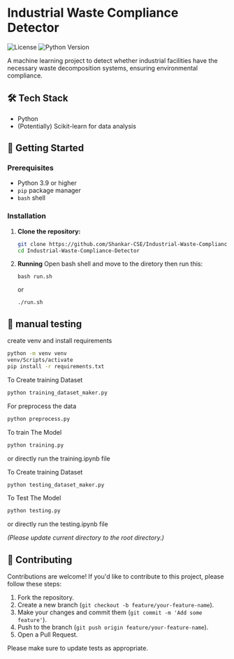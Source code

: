 # Industrial Waste Compliance Detector

![License](https://img.shields.io/badge/license-MIT-blue.svg)
![Python Version](https://img.shields.io/badge/python-3.9%2B-brightgreen.svg)

A machine learning project to detect whether industrial facilities have the necessary waste decomposition systems, ensuring environmental compliance.



## 🛠️ Tech Stack

- Python
- (Potentially) Scikit-learn for data analysis

## 🚀 Getting Started

### Prerequisites

- Python 3.9 or higher
- `pip` package manager
- `bash` shell


### Installation

1.  **Clone the repository:**
    ```sh
    git clone https://github.com/Shankar-CSE/Industrial-Waste-Compliance-Detector.git
    cd Industrial-Waste-Compliance-Detector
    ```

2.  **Running**
    Open bash shell and move to the diretory 
    then run this:
    ```
    bash run.sh
    ```
    or
    ```
    ./run.sh
    ```


   

## 🏃 manual testing 

create venv and install requirements
```sh
python -m venv venv
venv/Scripts/activate
pip install -r requirements.txt
```

To Create training Dataset  

```sh
python training_dataset_maker.py
```

For preprocess the data
```sh
python preprocess.py
```
To  train The Model  

```sh
python training.py
```
or directly run the training.ipynb file

To Create training Dataset  

```sh
python testing_dataset_maker.py
```

To Test The Model  

```sh
python testing.py
```
or directly run the testing.ipynb file


*(Please update current directory to the root directory.)*

## 🤝 Contributing

Contributions are welcome! If you'd like to contribute to this project, please follow these steps:

1.  Fork the repository.
2.  Create a new branch (`git checkout -b feature/your-feature-name`).
3.  Make your changes and commit them (`git commit -m 'Add some feature'`).
4.  Push to the branch (`git push origin feature/your-feature-name`).
5.  Open a Pull Request.

Please make sure to update tests as appropriate.


